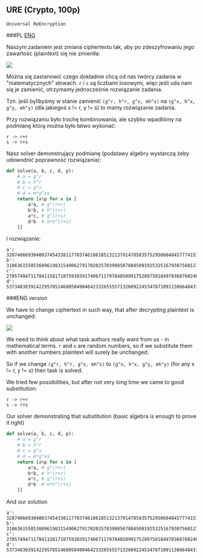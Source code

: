 ﻿## URE (Crypto, 100p)

    Universal ReEncryption


###PL
[ENG](#eng-version)

Naszym zadaniem jest zmiana ciphertextu tak, aby po zdeszyfrowaniu jego zawartośc (plaintext) się nie zmieniła:

![](screen.png)

Można się zastanowić czego dokładnie chcą od nas twórcy zadania w "matematycznych" słowach. `r` i `s` są liczbami losowymi, więc jeśli uda nam się je zamienić,
otrzymamy jednocześnie rozwiązanie zadania.

Tzn. jeśli bylibyśmy w stanie zamienić `(g^r, h^r, g^s, mh^s)` na `(g^x, h^x, g^y, mh^y)` (dla jakiegoś x != r, y != s) to mamy rozwiązanie zadania.

Przy rozwiązaniu było trochę kombinowania, ale szybko wpadliśmy na podmianę którą można było łatwo wykonać:

    r -> r+r
    s -> r+s

Nasz solver demonstrujący podmianę (podstawy algebry wystarczą żeby udowodnić poprawność rozwiązania):

```python
def solve(a, b, c, d, p):
    # a = g^r 
    # b = h^r
    # c = g^s
    # d = m*g^xs
    return [x%p for x in [
        a*a, # g^(r+r)
        b*b, # h^(r+r)
        a*c, # g^(r+s)
        d*b  # m*h^(r+s)
    ]]
```

I rozwiązanie:

    a': 3287406693040037454338117703746186185132137914785835752950604845777415758360615360784432898128185782894436154048036406523549199332371675403330587908658389
    b': 3106361558536896198315490627917020257039985078045091925325167930756012775219021778274538316287957153184501076513389822529518252243096913454042609623430979
    c': 2705749471178411581710759303917406711797848509917528975018497036876024862091214580659339932929912633743841281275200381261759865873903109533343463983599973
    d': 5373483039142295785146805049046423326555571326092245347871091138664843112902523040473342171017639501524961161720758693343930112103298610080325764680063048

###ENG version

We have to change ciphertext in such way, that after decrypting plaintext is unchanged:

![](screen.png)

We need to think about what task authors really want from us - in mathematical terms. `r` and `s` are random numbers, so if we substitute them with another numbers
plaintext will surely be unchanged.

So if we change `(g^r, h^r, g^s, mh^s)` to `(g^x, h^x, g^y, mh^y)` (for any x != r, y != s) then task is solved.

We tried few possibilities, but after not very long time we came to good substitution:

    r -> r+r
    s -> r+s

Our solver demonstrating that substitution (basic algebra is enough to prove it right)

```python
def solve(a, b, c, d, p):
    # a = g^r 
    # b = h^r
    # c = g^s
    # d = m*g^xs
    return [x%p for x in [
        a*a, # g^(r+r)
        b*b, # h^(r+r)
        a*c, # g^(r+s)
        d*b  # m*h^(r+s)
    ]]
```

And our solution

    a': 3287406693040037454338117703746186185132137914785835752950604845777415758360615360784432898128185782894436154048036406523549199332371675403330587908658389
    b': 3106361558536896198315490627917020257039985078045091925325167930756012775219021778274538316287957153184501076513389822529518252243096913454042609623430979
    c': 2705749471178411581710759303917406711797848509917528975018497036876024862091214580659339932929912633743841281275200381261759865873903109533343463983599973
    d': 5373483039142295785146805049046423326555571326092245347871091138664843112902523040473342171017639501524961161720758693343930112103298610080325764680063048
